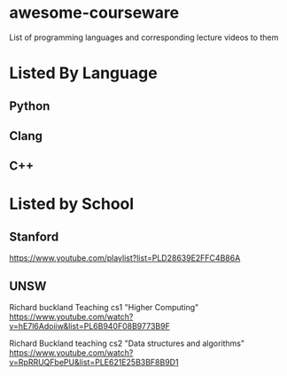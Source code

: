 # awesome-courseware
List of programming languages and corresponding lecture videos to them


# Listed By Language

## Python

## Clang

## C++

# Listed by School

## Stanford
https://www.youtube.com/playlist?list=PLD28639E2FFC4B86A

## UNSW
Richard buckland Teaching cs1 "Higher Computing"
https://www.youtube.com/watch?v=hE7l6Adoiiw&list=PL6B940F08B9773B9F

Richard Buckland teaching cs2 "Data structures and algorithms"
https://www.youtube.com/watch?v=RpRRUQFbePU&list=PLE621E25B3BF8B9D1
